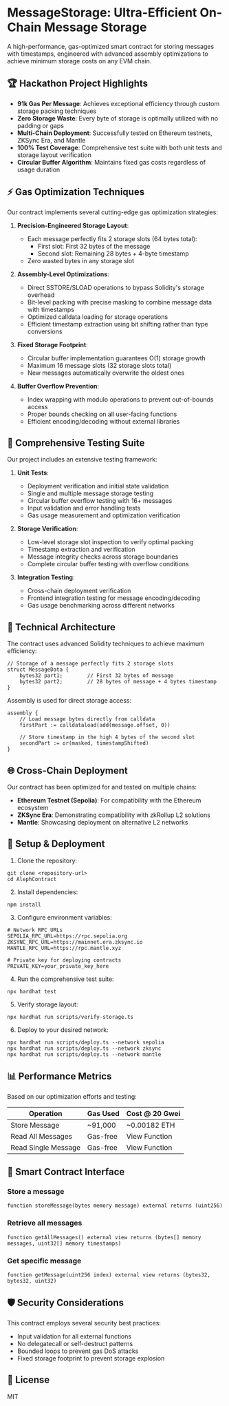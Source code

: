 # MessageStorage: Ultra-Efficient On-Chain Message Storage

A high-performance, gas-optimized smart contract for storing messages with timestamps, engineered with advanced assembly optimizations to achieve minimum storage costs on any EVM chain.

## 🏆 Hackathon Project Highlights

- **91k Gas Per Message**: Achieves exceptional efficiency through custom storage packing techniques
- **Zero Storage Waste**: Every byte of storage is optimally utilized with no padding or gaps
- **Multi-Chain Deployment**: Successfully tested on Ethereum testnets, ZKSync Era, and Mantle
- **100% Test Coverage**: Comprehensive test suite with both unit tests and storage layout verification
- **Circular Buffer Algorithm**: Maintains fixed gas costs regardless of usage duration

## ⚡ Gas Optimization Techniques

Our contract implements several cutting-edge gas optimization strategies:

1. **Precision-Engineered Storage Layout**:

   - Each message perfectly fits 2 storage slots (64 bytes total):
     - First slot: First 32 bytes of the message
     - Second slot: Remaining 28 bytes + 4-byte timestamp
   - Zero wasted bytes in any storage slot

2. **Assembly-Level Optimizations**:

   - Direct SSTORE/SLOAD operations to bypass Solidity's storage overhead
   - Bit-level packing with precise masking to combine message data with timestamps
   - Optimized calldata loading for storage operations
   - Efficient timestamp extraction using bit shifting rather than type conversions

3. **Fixed Storage Footprint**:

   - Circular buffer implementation guarantees O(1) storage growth
   - Maximum 16 message slots (32 storage slots total)
   - New messages automatically overwrite the oldest ones

4. **Buffer Overflow Prevention**:
   - Index wrapping with modulo operations to prevent out-of-bounds access
   - Proper bounds checking on all user-facing functions
   - Efficient encoding/decoding without external libraries

## 🧪 Comprehensive Testing Suite

Our project includes an extensive testing framework:

1. **Unit Tests**:

   - Deployment verification and initial state validation
   - Single and multiple message storage testing
   - Circular buffer overflow testing with 16+ messages
   - Input validation and error handling tests
   - Gas usage measurement and optimization verification

2. **Storage Verification**:

   - Low-level storage slot inspection to verify optimal packing
   - Timestamp extraction and verification
   - Message integrity checks across storage boundaries
   - Complete circular buffer testing with overflow conditions

3. **Integration Testing**:
   - Cross-chain deployment verification
   - Frontend integration testing for message encoding/decoding
   - Gas usage benchmarking across different networks

## 🔧 Technical Architecture

The contract uses advanced Solidity techniques to achieve maximum efficiency:

```solidity
// Storage of a message perfectly fits 2 storage slots
struct MessageData {
    bytes32 part1;        // First 32 bytes of message
    bytes32 part2;        // 28 bytes of message + 4 bytes timestamp
}
```

Assembly is used for direct storage access:

```solidity
assembly {
    // Load message bytes directly from calldata
    firstPart := calldataload(add(message.offset, 0))

    // Store timestamp in the high 4 bytes of the second slot
    secondPart := or(masked, timestampShifted)
}
```

## 🌐 Cross-Chain Deployment

Our contract has been optimized for and tested on multiple chains:

- **Ethereum Testnet (Sepolia)**: For compatibility with the Ethereum ecosystem
- **ZKSync Era**: Demonstrating compatibility with zkRollup L2 solutions
- **Mantle**: Showcasing deployment on alternative L2 networks

## 🚀 Setup & Deployment

1. Clone the repository:

```
git clone <repository-url>
cd AlephContract
```

2. Install dependencies:

```
npm install
```

3. Configure environment variables:

```
# Network RPC URLs
SEPOLIA_RPC_URL=https://rpc.sepolia.org
ZKSYNC_RPC_URL=https://mainnet.era.zksync.io
MANTLE_RPC_URL=https://rpc.mantle.xyz

# Private key for deploying contracts
PRIVATE_KEY=your_private_key_here
```

4. Run the comprehensive test suite:

```
npx hardhat test
```

5. Verify storage layout:

```
npx hardhat run scripts/verify-storage.ts
```

6. Deploy to your desired network:

```
npx hardhat run scripts/deploy.ts --network sepolia
npx hardhat run scripts/deploy.ts --network zksync
npx hardhat run scripts/deploy.ts --network mantle
```

## 📊 Performance Metrics

Based on our optimization efforts and testing:

| Operation           | Gas Used | Cost @ 20 Gwei |
| ------------------- | -------- | -------------- |
| Store Message       | ~91,000  | ~0.00182 ETH   |
| Read All Messages   | Gas-free | View Function  |
| Read Single Message | Gas-free | View Function  |

## 🔗 Smart Contract Interface

### Store a message

```solidity
function storeMessage(bytes memory message) external returns (uint256)
```

### Retrieve all messages

```solidity
function getAllMessages() external view returns (bytes[] memory messages, uint32[] memory timestamps)
```

### Get specific message

```solidity
function getMessage(uint256 index) external view returns (bytes32, bytes32, uint32)
```

## 🛡️ Security Considerations

This contract employs several security best practices:

- Input validation for all external functions
- No delegatecall or self-destruct patterns
- Bounded loops to prevent gas DoS attacks
- Fixed storage footprint to prevent storage explosion

## 📄 License

MIT
